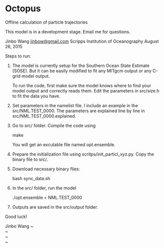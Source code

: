 # Octopus
Offline calculation of particle trajectories

This model is in a development stage. Email me for questions.

Jinbo Wang <jinbow@gmail.com>
Scripps Institution of Oceanography
August 26, 2015


Steps to run:

1. The model is currently setup for the Southern Ocean State Estimate (SOSE). But it can be easily modified to fit any MITgcm output or any C-grid model output.

   To run the code, first make sure the model knows where to find your model output and correctly reads them. Edit the parameters in src/size.h to fit the data you have.

2. Set parameters in the namelist file. I include an example in the src/NML.TEST_0000. The parameters are explained line by line in src/NML.TEST_0000.explained.


3. Go to src/ folder. Compile the code using

     make

   You will get an excutable file named opt.ensemble.

4. Prepare the initialization file using scritps/init_particl_xyz.py. Copy the binary file to src/.

5. Download necessary binary files:

   bash sync_data.sh

5. In the src/ folder, run the model

     ./opt.ensemble < NML.TEST_0000

6. Outputs are saved in the src/output folder.


Good luck!


Jinbo Wang
~                                                                                                                                                                                                           
~                                                                                                                                                                                                           
~                                                                                                                                                                                                           
~                          
